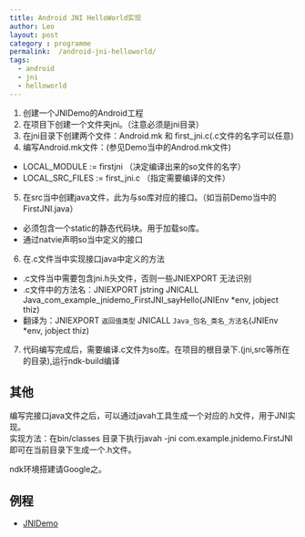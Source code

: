 ```yaml
---
title: Android JNI HelloWorld实现
author: Leo
layout: post
category : programme
permalink:  /android-jni-helloworld/
tags: 
  - android
  - jni
  - helloworld
---
```


1. 创建一个JNIDemo的Android工程
2. 在项目下创建一个文件夹jni。（注意必须是jni目录）
3. 在jni目录下创建两个文件：Android.mk 和 first_jni.c(.c文件的名字可以任意)
4. 编写Android.mk文件：(参见Demo当中的Androd.mk文件)
  - LOCAL_MODULE    := firstjni  （决定编译出来的so文件的名字）
  - LOCAL_SRC_FILES := first_jni.c  （指定需要编译的文件）
5. 在src当中创建java文件，此为与so库对应的接口。（如当前Demo当中的FirstJNI.java）
  - 必须包含一个static的静态代码块。用于加载so库。
  - 通过natvie声明so当中定义的接口
6. 在.c文件当中实现接口java中定义的方法
  - .c文件当中需要包含jni.h头文件，否则一些JNIEXPORT 无法识别
  - .c文件中的方法名：JNIEXPORT jstring JNICALL Java_com_example_jnidemo_FirstJNI_sayHello(JNIEnv *env, jobject thiz)
  - 翻译为：JNIEXPORT `返回值类型` JNICALL `Java_包名_类名_方法名`(JNIEnv *env, jobject thiz)
7. 代码编写完成后，需要编译.c文件为so库。在项目的根目录下.(jni,src等所在的目录),运行ndk-build编译





## 其他

编写完接口java文件之后，可以通过javah工具生成一个对应的.h文件，用于JNI实现。\
实现方法：在bin/classes 目录下执行javah -jni com.example.jnidemo.FirstJNI 即可在当前目录下生成一个.h文件。

ndk环境搭建请Google之。

## 例程

- [JNIDemo](https://github.com/hnrainll/learn-android/tree/master/JNIDemo)

